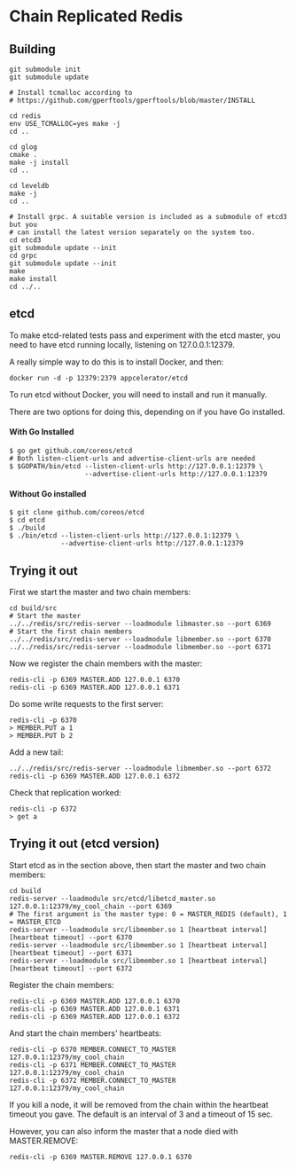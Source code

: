 # Chain Replicated Redis

## Building

```
git submodule init
git submodule update

# Install tcmalloc according to
# https://github.com/gperftools/gperftools/blob/master/INSTALL

cd redis
env USE_TCMALLOC=yes make -j
cd ..

cd glog 
cmake . 
make -j install 
cd ..

cd leveldb 
make -j 
cd ..

# Install grpc. A suitable version is included as a submodule of etcd3 but you
# can install the latest version separately on the system too.
cd etcd3
git submodule update --init
cd grpc 
git submodule update --init 
make 
make install
cd ../..
```

## etcd
To make etcd-related tests pass and experiment with the etcd master, you
need to have etcd running locally, listening on 127.0.0.1:12379.

A really simple way to do this is to install Docker, and then:

```
docker run -d -p 12379:2379 appcelerator/etcd
```

To run etcd without Docker, you will need to install and run it manually.

There are two options for doing this, depending on if you have Go installed.

#### With Go Installed
```$xslt
$ go get github.com/coreos/etcd
# Both listen-client-urls and advertise-client-urls are needed
$ $GOPATH/bin/etcd --listen-client-urls http://127.0.0.1:12379 \
                   --advertise-client-urls http://127.0.0.1:12379
```

#### Without Go installed
```$xslt
$ git clone github.com/coreos/etcd
$ cd etcd
$ ./build
$ ./bin/etcd --listen-client-urls http://127.0.0.1:12379 \
             --advertise-client-urls http://127.0.0.1:12379
```

## Trying it out

First we start the master and two chain members:

```
cd build/src
# Start the master
../../redis/src/redis-server --loadmodule libmaster.so --port 6369
# Start the first chain members
../../redis/src/redis-server --loadmodule libmember.so --port 6370
../../redis/src/redis-server --loadmodule libmember.so --port 6371
```

Now we register the chain members with the master:

```
redis-cli -p 6369 MASTER.ADD 127.0.0.1 6370
redis-cli -p 6369 MASTER.ADD 127.0.0.1 6371
```

Do some write requests to the first server:

```
redis-cli -p 6370
> MEMBER.PUT a 1
> MEMBER.PUT b 2
```

Add a new tail:

```
../../redis/src/redis-server --loadmodule libmember.so --port 6372
redis-cli -p 6369 MASTER.ADD 127.0.0.1 6372
```

Check that replication worked:

```
redis-cli -p 6372
> get a
```

## Trying it out (etcd version)

Start etcd as in the section above, then start the master and two chain members:

```
cd build
redis-server --loadmodule src/etcd/libetcd_master.so 127.0.0.1:12379/my_cool_chain --port 6369
# The first argument is the master type: 0 = MASTER_REDIS (default), 1 = MASTER_ETCD
redis-server --loadmodule src/libmember.so 1 [heartbeat interval] [heartbeat timeout] --port 6370
redis-server --loadmodule src/libmember.so 1 [heartbeat interval] [heartbeat timeout] --port 6371
redis-server --loadmodule src/libmember.so 1 [heartbeat interval] [heartbeat timeout] --port 6372
```

Register the chain members:

```
redis-cli -p 6369 MASTER.ADD 127.0.0.1 6370
redis-cli -p 6369 MASTER.ADD 127.0.0.1 6371
redis-cli -p 6369 MASTER.ADD 127.0.0.1 6372
```

And start the chain members' heartbeats:

```
redis-cli -p 6370 MEMBER.CONNECT_TO_MASTER 127.0.0.1:12379/my_cool_chain
redis-cli -p 6371 MEMBER.CONNECT_TO_MASTER 127.0.0.1:12379/my_cool_chain
redis-cli -p 6372 MEMBER.CONNECT_TO_MASTER 127.0.0.1:12379/my_cool_chain
```

If you kill a node, it will be removed from the chain within the heartbeat timeout you gave.
The default is an interval of 3 and a timeout of 15 sec.

However, you can also inform the master that a node died with MASTER.REMOVE:

```
redis-cli -p 6369 MASTER.REMOVE 127.0.0.1 6370
```


